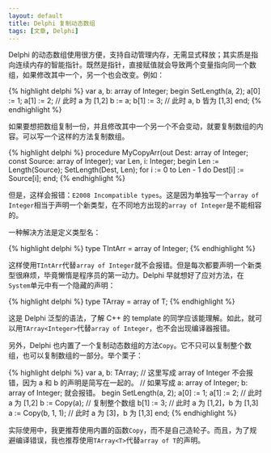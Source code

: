 ```yaml
---
layout: default
title: Delphi 复制动态数组
tags: [文章, Delphi]
---
```


Delphi 的动态数组使用很方便，支持自动管理内存，无需显式释放；其实质是指向连续内存的智能指针。既然是指针，直接赋值就会导致两个变量指向同一个数组，如果修改其中一个，另一个也会改变。例如：

{% highlight delphi %}
var
  a, b: array of Integer;
begin
  SetLength(a, 2);
  a[0] := 1;
  a[1] := 2;
  // 此时 a 为 [1,2]
  b := a;
  b[1] := 3;
  // 此时 a, b 皆为 [1,3]
end;
{% endhighlight %}

如果要想把数组复制一份，并且修改其中一个另一个不会变动，就要复制数组的内容。可以写一个这样的方法复制数组。

{% highlight delphi %}
procedure MyCopyArr(out Dest: array of Integer; const Source: array of Integer);
var
  Len, i: Integer;
begin
  Len := Length(Source);
  SetLength(Dest, Len);
  for i := 0 to Len - 1 do
    Dest[i] := Source[i];
end;
{% endhighlight %}

但是，这样会报错：`E2008 Incompatible types`。这是因为单独写一个`array of Integer`相当于声明一个新类型，在不同地方出现的`array of Integer`是不能相容的。

一种解决方法是定义类型名：

{% highlight delphi %}
type
  TIntArr = array of Integer;
{% endhighlight %}

这样使用`TIntArr`代替`array of Integer`就不会报错。但是每次都要声明一个新类型很麻烦，毕竟懒惰是程序员的第一动力。Delphi 早就想好了应对方法，在`System`单元中有一个隐藏的声明：

{% highlight delphi %}
type
  TArray<T> = array of T;
{% endhighlight %}

这是 Delphi 泛型的语法，了解 C++ 的 template 的同学应该能理解。如此，就可以用`TArray<Integer>`代替`array of Integer`，也不会出现编译器报错。

另外，Delphi 也内置了一个复制动态数组的方法`Copy`。它不只可以复制整个数组，也可以复制数组的一部分。举个栗子：

{% highlight delphi %}
var
  a, b: TArray<Integer>; // 这里写成 array of Integer 不会报错，因为 a 和 b 的声明是简写在一起的。
  // 如果写成 a: array of Integer; b: array of Integer; 就会报错。
begin
  SetLength(a, 2);
  a[0] := 1;
  a[1] := 2;
  // 此时 a 为 [1,2]
  b := Copy(a); // 复制整个数组
  b[1] := 3;
  // 此时 a 为 [1,2]，b 为 [1,3]
  a := Copy(b, 1, 1);
  // 此时 a 为 [3]，b 为 [1,3]
end;
{% endhighlight %}

实际使用中，我更推荐使用内置的函数`Copy`，而不是自己造轮子。而且，为了规避编译错误，我也推荐使用`TArray<T>`代替`array of T`的声明。